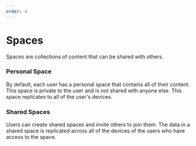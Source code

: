 ```yaml
---
order: 4
---
```


# Spaces

Spaces are collections of content that can be shared with others.

### Personal Space

By default, each user has a personal space that contains all of their content. This space is private to the user and is not shared with anyone else. This space replicates to all of the user's devices.

### Shared Spaces

Users can create shared spaces and invite others to join them. The data in a shared space is replicated across all of the devices of the users who have access to the space.